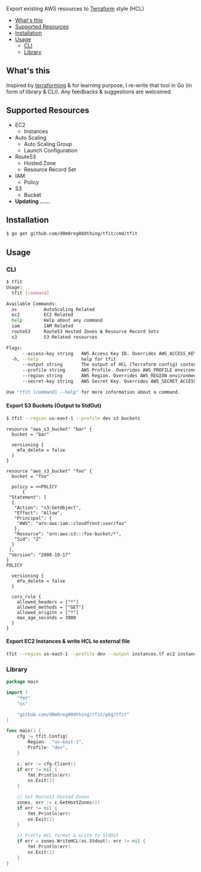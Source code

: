 Export existing AWS resources to [Terraform](https://terraform.io/) style (HCL)

- [What's this](#whats-this)
- [Supported Resources](#supported-resources)
- [Installation](#installation)
- [Usage](#usage)
  -  [CLI](#cli)
  -  [Library](#library)

## What's this
Inspired by [terraforming](https://terraforming.dtan4.net) & for learning purpose, I re-write that tool in Go (in form of library & CLI). Any feedbacks & suggestions are welcomed.

## Supported Resources
* EC2
  * Instances
* Auto Scaling
  * Auto Scaling Group
  * Launch Configuration
* Route53
  * Hosted Zone
  * Resource Record Set
* IAM
  * Policy
* S3
  * Bucket
* **Updating ......**

## Installation
```bash
$ go get github.com/d0m0reg00dthing/tfit/cmd/tfit
```
## Usage
### CLI
```bash
$ tfit
Usage:
  tfit [command]

Available Commands:
  as          AutoScaling Related
  ec2         EC2 Related
  help        Help about any command
  iam         IAM Related
  route53     Route53 Hosted Zones & Resource Record Sets
  s3          S3 Related resources

Flags:
      --access-key string   AWS Access Key ID. Overrides AWS_ACCESS_KEY_ID environment variable
  -h, --help                help for tfit
      --output string       The output of HCL (Terraform config) contents (Default to StdOut)
      --profile string      AWS Profile. Overrides AWS_PROFILE environment variable
      --region string       AWS Region. Overrides AWS_REGION environment variable
      --secret-key string   AWS Secret Key. Overrides AWS_SECRET_ACCESS_KEY environment variable

Use "tfit [command] --help" for more information about a command.
```

#### Export S3 Buckets (Output to StdOut)
```bash
$ tfit --region us-east-1 --profile dev s3 buckets
```

```hcl
resource "aws_s3_bucket" "bar" {
  bucket = "bar"

  versioning {
    mfa_delete = false
  }
}

resource "aws_s3_bucket" "foo" {
  bucket = "foo"

  policy = <<POLICY
      {
 "Statement": [
  {
   "Action": "s3:GetObject",
   "Effect": "Allow",
   "Principal": {
    "AWS": "arn:aws:iam::cloudfront:user/foo"
   },
   "Resource": "arn:aws:s3:::foo-bucket/*",
   "Sid": "2"
  }
 ],
 "Version": "2008-10-17"
}
POLICY

  versioning {
    mfa_delete = false
  }

  cors_rule {
    allowed_headers = ["*"]
    allowed_methods = ["GET"]
    allowed_origins = ["*"]
    max_age_seconds = 3000
  }
}
```

#### Export EC2 Instances & write HCL to external file
```bash
tfit --region us-east-1 --profile dev --output instances.tf ec2 instances
```

### Library
```go
package main

import (
	"fmt"
	"os"

	"github.com/d0m0reg00dthing/tfit/pkg/tfit"
)

func main() {
	cfg := tfit.Config{
		Region:  "us-east-1",
		Profile: "dev",
	}

	c, err := cfg.Client()
	if err != nil {
		fmt.Println(err)
		os.Exit(1)
	}

	// Get Route53 Hosted Zones
	zones, err := c.GetHostZones(5)
	if err != nil {
		fmt.Println(err)
		os.Exit(1)
	}

	// Pretty HCL format & write to StdOut
	if err = zones.WriteHCL(os.Stdout); err != nil {
		fmt.Println(err)
		os.Exit(1)
	}
}
```
